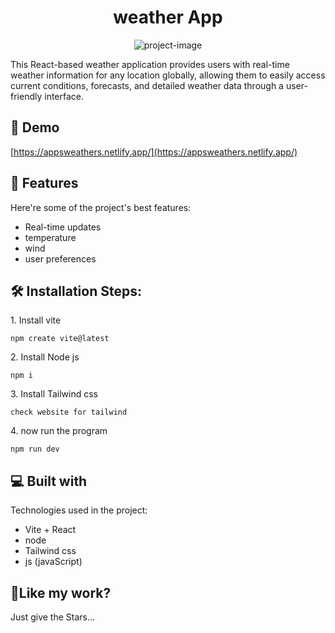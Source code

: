 <h1 align="center" id="title">weather App</h1>

<p align="center"><img src="https://socialify.git.ci/Manish-Yadav77/Weather-App/image?font=Source+Code+Pro&amp;language=1&amp;name=1&amp;owner=1&amp;pattern=Circuit+Board&amp;stargazers=1&amp;theme=Dark" alt="project-image"></p>

<p id="description">This React-based weather application provides users with real-time weather information for any location globally, allowing them to easily access current conditions, forecasts, and detailed weather data through a user-friendly interface.</p>

<h2>🚀 Demo</h2>

[https://appsweathers.netlify.app/](https://appsweathers.netlify.app/)

  
  
<h2>🧐 Features</h2>

Here're some of the project's best features:

*   Real-time updates
*   temperature
*   wind
*   user preferences

<h2>🛠️ Installation Steps:</h2>

<p>1. Install vite</p>

```
npm create vite@latest
```

<p>2. Install Node js</p>

```
npm i
```

<p>3. Install Tailwind css</p>

```
check website for tailwind
```

<p>4. now run the program</p>

```
npm run dev
```

  
  
<h2>💻 Built with</h2>

Technologies used in the project:

*   Vite + React
*   node
*   Tailwind css
*   js (javaScript)

<h2>💖Like my work?</h2>

Just give the Stars...
